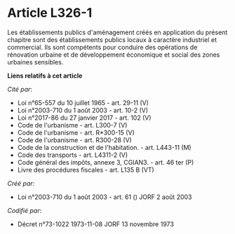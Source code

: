 # Article L326-1

Les établissements publics d'aménagement créés en application du présent chapitre sont des établissements publics locaux à
caractère industriel et commercial. Ils sont compétents pour conduire des opérations de rénovation urbaine et de
développement économique et social des zones urbaines sensibles.

**Liens relatifs à cet article**

_Cité par_:

  - Loi n°65-557 du 10 juillet 1965 - art. 29-11 (V)
  - Loi n°2003-710 du 1 août 2003 - art. 10-2 (V)
  - Loi n°2017-86 du 27 janvier 2017 - art. 102 (V)
  - Code de l'urbanisme - art. L300-7 (V)
  - Code de l'urbanisme - art. R*300-15 (V)
  - Code de l'urbanisme - art. R300-28 (V)
  - Code de la construction et de l'habitation. - art. L443-11 (M)
  - Code des transports - art. L4311-2 (V)
  - Code général des impôts, annexe 3, CGIAN3. - art. 46 ter (P)
  - Livre des procédures fiscales - art. L135 B (VT)

_Créé par_:

  - Loi n°2003-710 du 1 août 2003 - art. 61 () JORF 2 août 2003

_Codifié par_:

  - Décret n°73-1022 1973-11-08 JORF 13 novembre 1973
